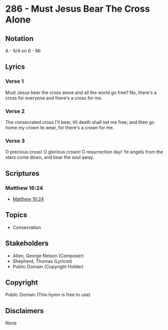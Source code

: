 # 286 - Must Jesus Bear The Cross Alone

## Notation

A - 6/4 on 6 - MI

## Lyrics

### Verse 1

Must Jesus bear the cross alone and all the world go free? No, there's a cross for everyone and there's a cross for me.

### Verse 2

The consecrated cross I'll bear, till death shall set me free; and then go home my crown to wear, for there's a crown for me.

### Verse 3

O precious cross! O glorious crown! O resurrection day! Ye angels from the stars come down, and bear the soul away.


## Scriptures

### Matthew 16:24

- [Matthew 16:24](https://www.biblegateway.com/passage/?search=Matthew%2016%3A24)


## Topics

- Consecration

## Stakeholders

- Allen, George Nelson (Composer)
- Shepherd, Thomas (Lyricist)
- Public Domain (Copyright Holder)

## Copyright

Public Domain
(This hymn is free to use)

## Disclaimers

None

